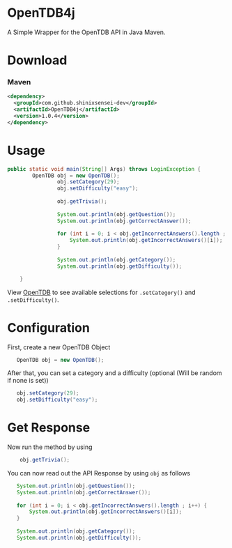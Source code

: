 # OpenTDB4j
 A Simple Wrapper for the OpenTDB API in Java Maven.
 
# Download

### Maven

```xml
<dependency>
  <groupId>com.github.shinixsensei-dev</groupId>
  <artifactId>OpenTDB4j</artifactId>
  <version>1.0.4</version>
</dependency>
```
 
 # Usage
 ```java
 public static void main(String[] Args) throws LoginException {
         OpenTDB obj = new OpenTDB();
                 obj.setCategory(29);
                 obj.setDifficulty("easy");
         
                 obj.getTrivia();
         
                 System.out.println(obj.getQuestion());
                 System.out.println(obj.getCorrectAnswer());
         
                 for (int i = 0; i < obj.getIncorrectAnswers().length ; i++) {
                     System.out.println(obj.getIncorrectAnswers()[i]);
                 }
         
                 System.out.println(obj.getCategory());
                 System.out.println(obj.getDifficulty());
 
     }
 ```
 View [OpenTDB](https://opentdb.com/api_config.php) to see available selections for ``.setCategory()`` and ``.setDifficulty()``.
 
 # Configuration
 First, create a new OpenTDB Object
 ```java
    OpenTDB obj = new OpenTDB();
 ```
 
 After that, you can set a category and a difficulty (optional (Will be random if none is set))
 ```java
    obj.setCategory(29);
    obj.setDifficulty("easy");
 ```
 
# Get Response
Now run the method by using
```java
    obj.getTrivia();
```
 
 You can now read out the API Response by using ``obj`` as follows
 ```java
    System.out.println(obj.getQuestion());
    System.out.println(obj.getCorrectAnswer());
               
    for (int i = 0; i < obj.getIncorrectAnswers().length ; i++) {
        System.out.println(obj.getIncorrectAnswers()[i]);
    }
               
    System.out.println(obj.getCategory());
    System.out.println(obj.getDifficulty());
```
